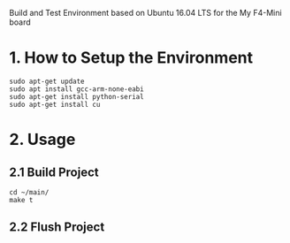 Build and Test Environment based on Ubuntu 16.04 LTS for the My F4-Mini board

# 1. How to Setup the Environment
	sudo apt-get update
	sudo apt install gcc-arm-none-eabi
	sudo apt-get install python-serial
	sudo apt-get install cu
# 2. Usage
## 2.1 Build Project
	cd ~/main/
	make t
## 2.2 Flush Project

